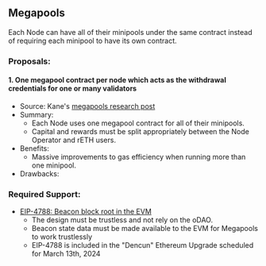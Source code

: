 ## Megapools

Each Node can have all of their minipools under the same contract instead of requiring each minipool to have its own contract.

### Proposals:

#### 1. One megapool contract per node which acts as the withdrawal credentials for one or many validators

- Source: Kane's [megapools research post](https://github.com/rocket-pool/rocketpool-research/blob/master/Megapools/megapools.md)
- Summary:
    - Each Node uses one megapool contract for all of their minipools.
    - Capital and rewards must be split appropriately between the Node Operator and rETH users.
- Benefits:
    - Massive improvements to gas efficiency when running more than one minipool.
- Drawbacks:

### Required Support:

- [EIP-4788: Beacon block root in the EVM](https://eips.ethereum.org/EIPS/eip-4788)
  - The design must be trustless and not rely on the oDAO.
  - Beacon state data must be made available to the EVM for Megapools to work trustlessly
  - EIP-4788 is included in the "Dencun" Ethereum Upgrade scheduled for March 13th, 2024
